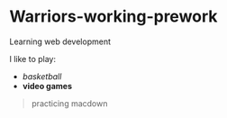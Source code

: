 # Warriors-working-prework
Learning web development

I like to play: 
*  _basketball_
*  **video games**
> practicing macdown
